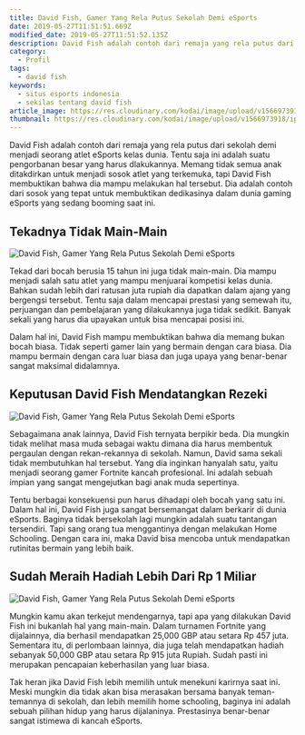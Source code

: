 ```yaml
---
title: David Fish, Gamer Yang Rela Putus Sekolah Demi eSports
date: 2019-05-27T11:51:51.669Z
modified_date: 2019-05-27T11:51:52.135Z
description: David Fish adalah contoh dari remaja yang rela putus dari sekolah demi menjadi seorang atlet eSports kelas dunia.
category:
  - Profil
tags:
  - david fish
keywords:
  - situs esports indonesia
  - sekilas tentang david fish
article_image: https://res.cloudinary.com/kodai/image/upload/v1566973919/ip/david-fish-gamer-yang-rela-putus-sekolah-demi-esports-1.jpg
thumbnail: https://res.cloudinary.com/kodai/image/upload/v1566973918/ip/david-fish-gamer-yang-rela-putus-sekolah-demi-esports-1-011.jpg
---
```

David Fish adalah contoh dari remaja yang rela putus dari sekolah demi menjadi seorang atlet eSports kelas dunia. Tentu saja ini adalah suatu pengorbanan besar yang harus dlakukannya. Memang tidak semua anak ditakdirkan untuk menjadi sosok atlet yang terkemuka, tapi David Fish membuktikan bahwa dia mampu melakukan hal tersebut. Dia adalah contoh dari sosok yang tepat untuk membuktikan dedikasinya dalam dunia gaming eSports yang sedang booming saat ini.



## Tekadnya Tidak Main-Main

![David Fish, Gamer Yang Rela Putus Sekolah Demi eSports](https://res.cloudinary.com/kodai/image/upload/v1566973919/ip/david-fish-gamer-yang-rela-putus-sekolah-demi-esports-1.jpg)

Tekad dari bocah berusia 15 tahun ini juga tidak main-main. Dia mampu menjadi salah satu atlet yang mampu menjuarai kompetisi kelas dunia. Bahkan sudah lebih dari ratusan juta rupiah dia dapatkan dalam ajang yang bergengsi tersebut. Tentu saja dalam mencapai prestasi yang semewah itu, perjuangan dan pembelajaran yang dilakukannya juga tidak sedikit. Banyak sekali yang harus dia upayakan untuk bisa mencapai posisi ini.

Dalam hal ini, David Fish mampu membuktikan bahwa dia memang bukan bocah biasa. Tidak seperti gamer lain yang bermain dengan cara biasa. Dia mampu bermain dengan cara luar biasa dan juga upaya yang benar-benar sangat maksimal didalamnya.



## Keputusan David Fish Mendatangkan Rezeki

![David Fish, Gamer Yang Rela Putus Sekolah Demi eSports](https://res.cloudinary.com/kodai/image/upload/v1566973920/ip/david-fish-gamer-yang-rela-putus-sekolah-demi-esports-3.jpg)

Sebagaimana anak lainnya, David Fish ternyata berpikir beda. Dia mungkin tidak melihat masa muda sebagai waktu dimana dia harus membentuk pergaulan dengan rekan-rekannya di sekolah. Namun, David sama sekali tidak membutuhkan hal tersebut. Yang dia inginkan hanyalah satu, yaitu menjadi seorang gamer Fortnite kancah profesional. Ini adalah sebuah impian yang sangat mengejutkan bagi anak muda sepertinya.

Tentu berbagai konsekuensi pun harus dihadapi oleh bocah yang satu ini. Dalam hal ini, David Fish juga sangat bersemangat dalam berkarir di dunia eSports. Baginya tidak bersekolah lagi mungkin adalah suatu tantangan tersendiri. Tapi sang orang tua menggantinya dengan melakukan Home Schooling. Dengan cara ini, maka David bisa mencoba untuk mendapatkan rutinitas bermain yang lebih baik. 



## Sudah Meraih Hadiah Lebih Dari Rp 1 Miliar

![David Fish, Gamer Yang Rela Putus Sekolah Demi eSports](https://res.cloudinary.com/kodai/image/upload/v1566973919/ip/david-fish-gamer-yang-rela-putus-sekolah-demi-esports-2.jpg)

Mungkin kamu akan terkejut mendengarnya, tapi apa yang dilakukan David Fish ini bukanlah hal yang main-main. Dalam turnamen Fortnite yang dijalainnya, dia berhasil mendapatkan 25,000 GBP atau setara Rp 457 juta. Sementara itu, di perlombaan lainnya, dia juga telah mendapatkan hadiah sebanyak 50,000 GBP atau setara Rp 915 juta Rupiah. Sudah pasti ini merupakan pencapaian keberhasilan yang luar biasa.

Tak heran jika David Fish lebih memilih untuk menekuni karirnya saat ini. Meski mungkin dia tidak akan bisa merasakan bersama banyak teman-temannya di sekolah, dan lebih memilih home schooling, baginya ini adalah sebuah pilihan hidup yang harus dijalaninya. Prestasinya benar-benar sangat istimewa di kancah eSports.
